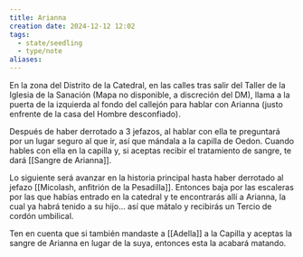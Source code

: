 ```yaml
---
title: Arianna
creation date: 2024-12-12 12:02
tags:
  - state/seedling
  - type/note
aliases:
---
```


En la zona del Distrito de la Catedral, en las calles tras salir del Taller de la Iglesia de la Sanación (Mapa no disponible, a discreción del DM), llama a la puerta de la izquierda al fondo del callejón para hablar con Arianna (justo enfrente de la casa del Hombre desconfiado). 

Después de haber derrotado a 3 jefazos, al hablar con ella te preguntará por un lugar seguro al que ir, así que mándala a la capilla de Oedon. Cuando hables con ella en la capilla y, si aceptas recibir el tratamiento de sangre, te dará [[Sangre de Arianna]]. 

Lo siguiente será avanzar en la historia principal hasta haber derrotado al jefazo [[Micolash, anfitrión de la Pesadilla]]. Entonces baja por las escaleras por las que habías entrado en la catedral y te encontrarás allí a Arianna, la cual ya habrá tenido a su hijo... así que mátalo y recibirás un Tercio de cordón umbilical. 

Ten en cuenta que si también mandaste a [[Adella]] a la Capilla y aceptas la sangre de Arianna en lugar de la suya, entonces esta la acabará matando.  
